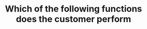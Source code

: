 ---
layout: answer
title: "Which of the following functions does the customer perform"
blurb: "As per the Amazon docs , on fully managed Amazon RDS instances, the customer is tasked only with application optimization. Amazon always considers opti"
quid: 35
---